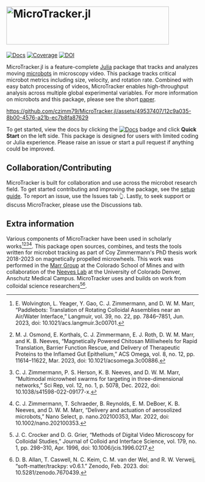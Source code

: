 <h1><img alt="MicroTracker.jl" src="https://github.com/czimm79/MicroTracker.jl/assets/49537407/e721bd0c-1df8-42be-825f-2bbc51f2cf47" width=426 height=100 ></h1>

[![Docs](https://img.shields.io/badge/docs-latest-blue.svg)](https://czimm79.github.io/MicroTracker.jl/dev/)
[![Coverage](https://codecov.io/gh/czimm79/MicroTracker.jl/branch/master/graph/badge.svg)](https://codecov.io/gh/czimm79/MicroTracker.jl)
[![DOI](https://joss.theoj.org/papers/10.21105/joss.05804/status.svg)](https://doi.org/10.21105/joss.05804)

MicroTracker.jl is a feature-complete [Julia](https://julialang.org/) package that tracks and analyzes moving [microbots](https://www.nature.com/articles/s41467-020-19322-7) in microscopy video. This package tracks critical microbot metrics including size, velocity, and rotation rate. Combined with easy batch processing of videos, MicroTracker enables high-throughput analysis across multiple global experimental variables. For more information on microbots and this package, please see the short [paper](https://joss.theoj.org/papers/10.21105/joss.05804#).

https://github.com/czimm79/MicroTracker.jl/assets/49537407/12c9a035-8b00-4576-a21b-ec7b8fa87629

To get started, view the docs by clicking the [![Docs](https://img.shields.io/badge/docs-latest-blue.svg)](https://czimm79.github.io/MicroTracker.jl/dev/) badge and click **Quick Start** on the left side. This package is designed for users with limited coding or Julia experience. Please raise an issue or start a pull request if anything could be improved.

## Collaboration/Contributing
MicroTracker is built for collaboration and use across the microbot research field. To get started contributing and improving the package, see the [setup guide](https://czimm79.github.io/MicroTracker.jl/dev/settingupdev/). To report an issue, use the Issues tab 👆. Lastly, to seek support or discuss MicroTracker, please use the Discussions tab.

## Extra information
Various components of MicroTracker have been used in scholarly works[^1][^2][^3][^4]. This package open sources, combines, and tests the tools written for microbot tracking as part of Coy Zimmermann's PhD thesis work 2018-2023 on magnetically propelled microwheels. This work was performed in the [Marr Group](https://chemeng.mines.edu/project/marr-david/) at the Colorado School of Mines and with collaboration of the [Neeves Lab](https://neeveslab.com/) at the University of Colorado Denver, Anschutz Medical Campus. MicroTracker uses and builds on work from colloidal science researchers[^5][^6].

[^1]: E. Wolvington, L. Yeager, Y. Gao, C. J. Zimmermann, and D. W. M. Marr, “Paddlebots: Translation of Rotating Colloidal Assemblies near an Air/Water Interface,” Langmuir, vol. 39, no. 22, pp. 7846–7851, Jun. 2023, doi: 10.1021/acs.langmuir.3c00701.
[^2]: M. J. Osmond, E. Korthals, C. J. Zimmermann, E. J. Roth, D. W. M. Marr, and K. B. Neeves, “Magnetically Powered Chitosan Milliwheels for Rapid Translation, Barrier Function Rescue, and Delivery of Therapeutic Proteins to the Inflamed Gut Epithelium,” ACS Omega, vol. 8, no. 12, pp. 11614–11622, Mar. 2023, doi: 10.1021/acsomega.3c00886.
[^3]: C. J. Zimmermann, P. S. Herson, K. B. Neeves, and D. W. M. Marr, “Multimodal microwheel swarms for targeting in three-dimensional networks,” Sci Rep, vol. 12, no. 1, p. 5078, Dec. 2022, doi: 10.1038/s41598-022-09177-x.
[^4]: C. J. Zimmermann, T. Schraeder, B. Reynolds, E. M. DeBoer, K. B. Neeves, and D. W. M. Marr, “Delivery and actuation of aerosolized microbots,” Nano Select, p. nano.202100353, Mar. 2022, doi: 10.1002/nano.202100353.
[^5]: J. C. Crocker and D. G. Grier, “Methods of Digital Video Microscopy for Colloidal Studies,” Journal of Colloid and Interface Science, vol. 179, no. 1, pp. 298–310, Apr. 1996, doi: 10.1006/jcis.1996.0217.
[^6]: D. B. Allan, T. Caswell, N. C. Keim, C. M. van der Wel, and R. W. Verweij, “soft-matter/trackpy: v0.6.1.” Zenodo, Feb. 2023. doi: 10.5281/zenodo.7670439.

